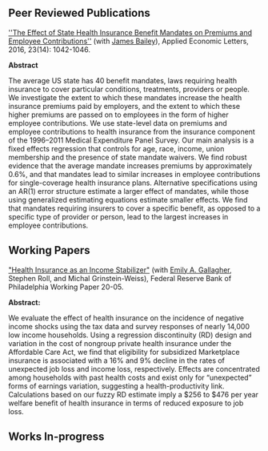 ## Peer Reviewed Publications

[''The Effect of State Health Insurance Benefit Mandates on Premiums and Employee Contributions''](https://www.tandfonline.com/doi/full/10.1080/13504851.2015.1130786) (with [James Bailey](https://sites.temple.edu/jamesbailey/)), Applied Economic Letters, 2016, 23(14): 1042-1046.

**Abstract**

The average US state has 40 benefit mandates, laws requiring health insurance to cover particular conditions, treatments, providers or people. We investigate the extent to which these mandates increase the health insurance premiums paid by employers, and the extent to which these higher premiums are passed on to employees in the form of higher employee contributions. We use state-level data on premiums and employee contributions to health insurance from the insurance component of the 1996–2011 Medical Expenditure Panel Survey. Our main analysis is a fixed effects regression that controls for age, race, income, union membership and the presence of state mandate waivers. We find robust evidence that the average mandate increases premiums by approximately 0.6%, and that mandates lead to similar increases in employee contributions for single-coverage health insurance plans. Alternative specifications using an AR(1) error structure estimate a larger effect of mandates, while those using generalized estimating equations estimate smaller effects. We find that mandates requiring insurers to cover a specific benefit, as opposed to a specific type of provider or person, lead to the largest increases in employee contributions. 

## Working Papers

["Health Insurance as an Income Stabilizer"](https://philadelphiafed.org/-/media/research-and-data/publications/working-papers/2020/wp20-05.pdf) (with [Emily A. Gallagher](https://sites.google.com/site/emgallag/), Stephen Roll, and Michal Grinstein-Weiss), Federal Reserve Bank of Philadelphia Working Paper 20-05.

**Abstract:**

We evaluate the effect of health insurance on the incidence of negative income shocks using the tax data and survey responses of nearly 14,000 low income households. Using a regression discontinuity (RD) design and variation in the cost of nongroup private health insurance under the Affordable Care Act, we find that eligibility for subsidized Marketplace insurance is associated with a 16% and 9% decline in the rates of unexpected job loss and income loss, respectively. Effects are concentrated among households with past health costs and exist only for “unexpected” forms of earnings variation, suggesting a health-productivity link. Calculations based on our fuzzy RD estimate imply a $256 to $476 per year welfare benefit of health insurance in terms of reduced exposure to job loss. 


## Works In-progress
